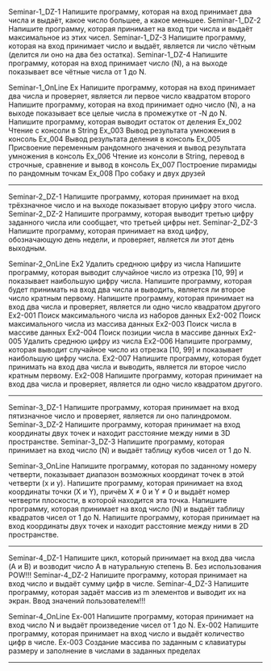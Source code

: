 Seminar-1_DZ-1
Напишите программу, которая на вход принимает два числа и выдаёт, какое число большее, а какое меньшее.
Seminar-1_DZ-2
Напишите программу, которая принимает на вход три числа и выдаёт максимальное из этих чисел.
Seminar-1_DZ-3
Напишите программу, которая на вход принимает число и выдаёт, является ли число чётным (делится ли оно на два без остатка).
Seminar-1_DZ-4
Напишите программу, которая на вход принимает число (N), а на выходе показывает все чётные числа от 1 до N.

Seminar-1_OnLine
Ex
Напишите программу, которая на вход принимает два числа и проверяет, является ли первое число квадратом второго
Напишите программу, которая на вход принимает одно число (N), а на выходе показывает все целые числа в промежутке от -N до N.
Напишите программу, которая выводит остаток от деления
Ex_002
Чтение с консоли в String
Ex_003
Вывод результата умножения в консоль
Ex_004
Вывод результата деления в консоль
Ex_005
Присвоение переменным рандомного значения и вывод результата умножения в консоль
Ex_006
Чтение из консоли в String, перевод в строчные, сравнение и вывод в консоль
Ex_007
Построение пирамиды по рандомным точкам
Ex_008
Про собаку и двух друзей

-----------------------------------------------------------------------------------------------------------------------------

Seminar-2_DZ-1
Напишите программу, которая принимает на вход трёхзначное число и на выходе показывает вторую цифру этого числа.
Seminar-2_DZ-2
Напишите программу, которая выводит третью цифру заданного числа или сообщает, что третьей цифры нет.
Seminar-2_DZ-3
Напишите программу, которая принимает на вход цифру, обозначающую день недели, и проверяет, является ли этот день выходным.

Seminar-2_OnLine
Ex2
Удалить среднюю цифру из числа
Напишите программу, которая выводит случайное число из отрезка [10, 99] и показывает наибольшую цифру числа.
Напишите программу, которая будет принимать на вход два числа и выводить, является ли второе число кратным первому.
Напишите программу, которая принимает на вход два числа и проверяет, является ли одно число квадратом другого
Ex2-001
Поиск максимального числа из наборов данных
Ex2-002
Поиск максимального числа из массива данных
Ex2-003
Поиск числа в массиве данных
Ex2-004
Поиск позиции числа в массиве данных
Ex2-005
Удалить среднюю цифру из числа
Ex2-006
Напишите программу, которая выводит случайное число из отрезка [10, 99] и показывает наибольшую цифру числа.
Ex2-007
Напишите программу, которая будет принимать на вход два числа и выводить, является ли второе число кратным первому.
Ex2-008
Напишите программу, которая принимает на вход два числа и проверяет, является ли одно число квадратом другого.

-----------------------------------------------------------------------------------------------------------------------------

Seminar-3_DZ-1
Напишите программу, которая принимает на вход пятизначное число и проверяет, является ли оно палиндромом.
Seminar-3_DZ-2
Напишите программу, которая принимает на вход координаты двух точек и находит расстояние между ними в 3D пространстве.
Seminar-3_DZ-3
Напишите программу, которая принимает на вход число (N) и выдаёт таблицу кубов чисел от 1 до N.

Seminar-3_OnLine
Напишите программу, которая по заданному номеру четверти, показывает диапазон возможных координат точек в этой четверти (x и y).
Напишите программу, которая принимает на вход координаты точки (X и Y), причём X ≠ 0 и Y ≠ 0 и выдаёт номер четверти плоскости, в которой находится эта точка.
Напишите программу, которая принимает на вход число (N) и выдаёт таблицу квадратов чисел от 1 до N.
Напишите программу, которая принимает на вход координаты двух точек и находит расстояние между ними в 2D пространстве.

-----------------------------------------------------------------------------------------------------------------------------

Seminar-4_DZ-1
Напишите цикл, который принимает на вход два числа (A и B) и возводит число A в натуральную степень B. Без использования POW!!!
Seminar-4_DZ-2
Напишите программу, которая принимает на вход число и выдаёт сумму цифр в числе.
Seminar-4_DZ-3
Напишите программу, которая задаёт массив из m элементов и выводит их на экран. Ввод значений пользователем!!!

Seminar-4_OnLine
Ex-001
Напишите программу, которая принимает на вход число N и выдаёт произведение чисел от 1 до N.
Ex-002
Напишите программу, которая принимает на вход число и выдаёт количество цифр в числе.
Ex-003
Создание массива по заданным с клавиатуры размеру и заполнение в числами в заданных пределах

-----------------------------------------------------------------------------------------------------------------------------

